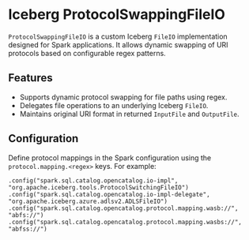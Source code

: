 # Iceberg ProtocolSwappingFileIO

`ProtocolSwappingFileIO` is a custom Iceberg `FileIO` implementation designed for Spark applications. It allows dynamic swapping of URI protocols based on configurable regex patterns.

## Features

- Supports dynamic protocol swapping for file paths using regex.
- Delegates file operations to an underlying Iceberg `FileIO`.
- Maintains original URI format in returned `InputFile` and `OutputFile`.

## Configuration

Define protocol mappings in the Spark configuration using the `protocol.mapping.<regex>` keys. For example:

```properties
.config("spark.sql.catalog.opencatalog.io-impl", "org.apache.iceberg.tools.ProtocolSwitchingFileIO")
.config("spark.sql.catalog.opencatalog.io-impl-delegate", "org.apache.iceberg.azure.adlsv2.ADLSFileIO")
.config("spark.sql.catalog.opencatalog.protocol.mapping.wasb://", "abfs://")
.config("spark.sql.catalog.opencatalog.protocol.mapping.wasbs://", "abfss://")
```
